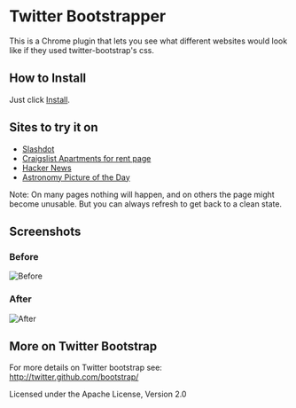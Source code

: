 Twitter Bootstrapper
====================

This is a Chrome plugin that lets you see what different websites would look like if they used twitter-bootstrap's css. 

How to Install
--------------

Just click [Install](https://github.com/scommab/chrome-twitter-bootstrapper/raw/master/bootstrapper.crx).

Sites to try it on
------------------
* [Slashdot](http://slashdot.org)
* [Craigslist Apartments for rent page](http://sfbay.craigslist.org/apa/)
* [Hacker News](http://news.ycombinator.com/)
* [Astronomy Picture of the Day](http://apod.nasa.gov/apod/astropix.html)

Note: On many pages nothing will happen, and on others the page might become unusable. But you can always refresh to get back to a clean state.

Screenshots
-----------

### Before
![Before](http://scommab.github.com/chrome-twitter-bootstrapper/screenshots/apod-normal.png)


### After
![After](http://scommab.github.com/chrome-twitter-bootstrapper/screenshots/apod-bootstraped.png)


More on Twitter Bootstrap
-------------------------
For more details on Twitter bootstrap see: http://twitter.github.com/bootstrap/

Licensed under the Apache License, Version 2.0
